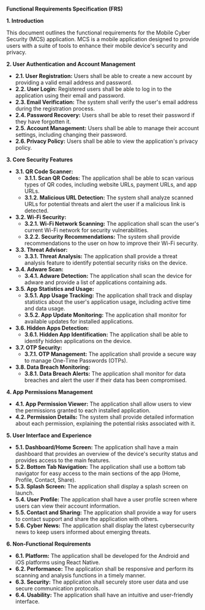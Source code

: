 **Functional Requirements Specification (FRS)**

**1. Introduction**

This document outlines the functional requirements for the Mobile Cyber Security (MCS) application. MCS is a mobile application designed to provide users with a suite of tools to enhance their mobile device's security and privacy.

**2. User Authentication and Account Management**

*   **2.1. User Registration:** Users shall be able to create a new account by providing a valid email address and password.
*   **2.2. User Login:** Registered users shall be able to log in to the application using their email and password.
*   **2.3. Email Verification:** The system shall verify the user's email address during the registration process.
*   **2.4. Password Recovery:** Users shall be able to reset their password if they have forgotten it.
*   **2.5. Account Management:** Users shall be able to manage their account settings, including changing their password.
*   **2.6. Privacy Policy:** Users shall be able to view the application's privacy policy.

**3. Core Security Features**

*   **3.1. QR Code Scanner:**
    *   **3.1.1. Scan QR Codes:** The application shall be able to scan various types of QR codes, including website URLs, payment URLs, and app URLs.
    *   **3.1.2. Malicious URL Detection:** The system shall analyze scanned URLs for potential threats and alert the user if a malicious link is detected.
*   **3.2. Wi-Fi Security:**
    *   **3.2.1. Wi-Fi Network Scanning:** The application shall scan the user's current Wi-Fi network for security vulnerabilities.
    *   **3.2.2. Security Recommendations:** The system shall provide recommendations to the user on how to improve their Wi-Fi security.
*   **3.3. Threat Advisor:**
    *   **3.3.1. Threat Analysis:** The application shall provide a threat analysis feature to identify potential security risks on the device.
*   **3.4. Adware Scan:**
    *   **3.4.1. Adware Detection:** The application shall scan the device for adware and provide a list of applications containing ads.
*   **3.5. App Statistics and Usage:**
    *   **3.5.1. App Usage Tracking:** The application shall track and display statistics about the user's application usage, including active time and data usage.
    *   **3.5.2. App Update Monitoring:** The application shall monitor for available updates for installed applications.
*   **3.6. Hidden Apps Detection:**
    *   **3.6.1. Hidden App Identification:** The application shall be able to identify hidden applications on the device.
*   **3.7. OTP Security:**
    *   **3.7.1. OTP Management:** The application shall provide a secure way to manage One-Time Passwords (OTPs).
*   **3.8. Data Breach Monitoring:**
    *   **3.8.1. Data Breach Alerts:** The application shall monitor for data breaches and alert the user if their data has been compromised.

**4. App Permissions Management**

*   **4.1. App Permission Viewer:** The application shall allow users to view the permissions granted to each installed application.
*   **4.2. Permission Details:** The system shall provide detailed information about each permission, explaining the potential risks associated with it.

**5. User Interface and Experience**

*   **5.1. Dashboard/Home Screen:** The application shall have a main dashboard that provides an overview of the device's security status and provides access to the main features.
*   **5.2. Bottom Tab Navigation:** The application shall use a bottom tab navigator for easy access to the main sections of the app (Home, Profile, Contact, Share).
*   **5.3. Splash Screen:** The application shall display a splash screen on launch.
*   **5.4. User Profile:** The application shall have a user profile screen where users can view their account information.
*   **5.5. Contact and Sharing:** The application shall provide a way for users to contact support and share the application with others.
*   **5.6. Cyber News:** The application shall display the latest cybersecurity news to keep users informed about emerging threats.

**6. Non-Functional Requirements**

*   **6.1. Platform:** The application shall be developed for the Android and iOS platforms using React Native.
*   **6.2. Performance:** The application shall be responsive and perform its scanning and analysis functions in a timely manner.
*   **6.3. Security:** The application shall securely store user data and use secure communication protocols.
*   **6.4. Usability:** The application shall have an intuitive and user-friendly interface.
